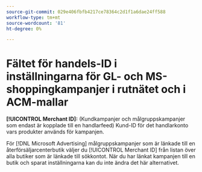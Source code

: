```yaml
---
source-git-commit: 029e406fbfb4217ce78364c2d1f1a6dae24ff588
workflow-type: tm+mt
source-wordcount: '81'
ht-degree: 0%

---
```

# Fältet för handels-ID i inställningarna för GL- och MS-shoppingkampanjer i rutnätet och i ACM-mallar

**[!UICONTROL Merchant ID]:** (Kundkampanjer och målgruppskampanjer som endast är kopplade till en handlarfeed) Kund-ID för det handlarkonto vars produkter används för kampanjen.

För [!DNL Microsoft Advertising] målgruppskampanjer som är länkade till en återförsäljarcenterbutik väljer du [!UICONTROL Merchant ID] från listan över alla butiker som är länkade till sökkontot. När du har länkat kampanjen till en butik och sparat inställningarna kan du inte ändra det här alternativet.
